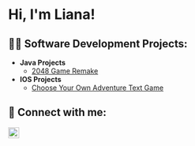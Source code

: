<h1>Hi, I'm Liana!</h1>

<h2>👨‍💻 Software Development Projects:</h2>

- <b>Java Projects</b>
  - [2048 Game Remake](https://github.com/lianaxsv/2048game)
- <b>IOS Projects</b>
  - [Choose Your Own Adventure Text Game](https://github.com/lianaxsv/Choose-Your-Own-Adventure-Game)

<h2> 🤳 Connect with me:</h2>

[<img align="left" alt="Liana Veerasamy | LinkedIn" width="22px" src="https://cdn.jsdelivr.net/npm/simple-icons@v3/icons/linkedin.svg" />][linkedin]

[linkedin]: https://linkedin.com/in/liana-veerasamy
